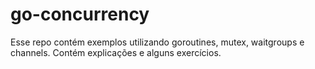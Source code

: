 # go-concurrency
Esse repo contém exemplos utilizando goroutines, mutex, waitgroups e channels. Contém explicações e alguns exercícios.
